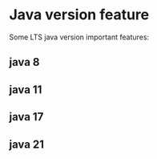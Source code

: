 # Java version feature

Some LTS java version important features:

## java 8

## java 11

## java 17

## java 21